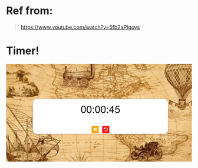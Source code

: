 # Ref from:
> https://www.youtube.com/watch?v=5fb2aPlgoys


# Timer!


![picture 2](images/438be24a5c09cfa933a1e6f167d732f50dceaf791e7e1a421e1cd03dc797f132.png)  


